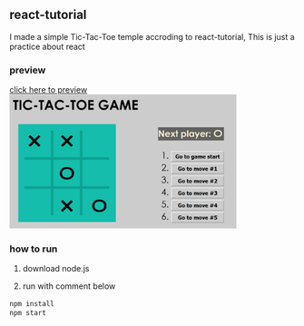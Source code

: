 ## react-tutorial
I made a simple Tic-Tac-Toe temple accroding to react-tutorial,
This is just a practice about react

### preview
[click here to preview](https://kisky3.github.io/react-tutorial)
<img src="./preview.png" style="width:400px">

### how to run
1. download node.js

2. run with comment below
```
npm install
npm start
```
